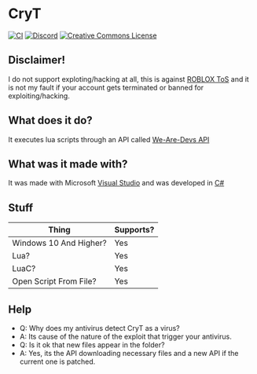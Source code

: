 # CryT
[![CI](https://github.com/Obesto/CryT/actions/workflows/blank.yml/badge.svg)](https://github.com/Obesto/CryT/actions/workflows/blank.yml)
[![Discord](https://img.shields.io/badge/Version-4-darkgreen)](https://discord.com/widget?id=976670947069267969&theme=dark)
<a rel="license" href="http://creativecommons.org/licenses/by-sa/4.0/"><img alt="Creative Commons License" style="border-width:0" src="https://i.creativecommons.org/l/by-sa/4.0/88x31.png" /></a><br />
## Disclaimer!
I do not support exploting/hacking at all, this is against <a href="https://en.help.roblox.com/hc/en-us/articles/115004647846-Roblox-Terms-of-Use">ROBLOX ToS</a> and it is not my fault if your account gets terminated or banned for exploiting/hacking.
## What does it do?
It executes lua scripts through an API called <a href="https://wearedevs.net/d/Exploit%20API">We-Are-Devs API</a>
## What was it made with?
It was made with Microsoft <a href="https://visualstudio.microsoft.com/downloads/">Visual Studio</a> and was developed in <a href="https://en.wikipedia.org/wiki/C_Sharp_(programming_language)">C#</a>
## Stuff
| Thing | Supports? |
| ---   | - |
| Windows 10 And Higher? | Yes |
| Lua? | Yes |
| LuaC? | Yes |
| Open Script From File? | Yes |
## Help
- Q: Why does my antivirus detect CryT as a virus?
- A: Its cause of the nature of the exploit that trigger your antivirus.
- Q: Is it ok that new files appear in the folder?
- A: Yes, its the API downloading necessary files and a new API if the current one is patched.
